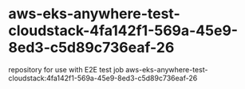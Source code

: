 # aws-eks-anywhere-test-cloudstack-4fa142f1-569a-45e9-8ed3-c5d89c736eaf-26
repository for use with E2E test job aws-eks-anywhere-test-cloudstack:4fa142f1-569a-45e9-8ed3-c5d89c736eaf-26
